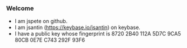 ### Welcome

  * I am jspete on github.
  * I am jsantin (https://keybase.io/jsantin) on keybase.
  * I have a public key whose fingerprint is 8720 2B40 112A 5D7C 9CA5  80CB 0E7E C743 292F 93F6

